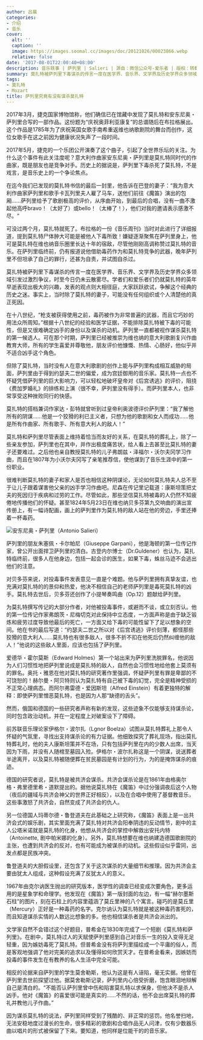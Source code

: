 ```yaml
---
author: 吕晨
categories:
- 介绍
- 音乐
cover:
  alt: ''
  caption: ''
  image: https://images.soomal.cc/images/doc/20121026/00023866.webp
  relative: false
date: '2017-08-01T22:00:40+08:00'
description: 音乐轶事 | 萨列里 | Salieri | 源自：微信公众号-爱乐者 | 版权：转载 |  平均/总评分：10.00/10
summary: 莫扎特被萨列里下毒谋杀的传言一度在医学界、音乐界、文学界及历史学界众多领域引发过激烈争议，时至今日仍未云散雾尽。学者们和爱乐者们仍就莫扎特的英年早逝表现出极大的兴趣，发表的观点则大相径庭，大家跃跃欲试，争解这个经典的历史之迷……
tags:
- 莫扎特
- Mozart
title: 萨列里究竟有没有谋杀莫扎特
---
```


2017年3月，捷克国家博物馆称，他们确信已在馆藏中发现了莫扎特和安东尼奥・萨列里合写的一部作品。这份题为“庆祝奥菲利亚康复”的总谱随后在布拉格展出。这个作品是1785年为了庆祝英国女歌手南希重返维也纳歌剧院的舞台而创作，这位女歌手在这之前因为健康状况失声了一段时间。

2017年5月，捷克的一个乐团公开演奏了这个曲子，引起了全世界乐坛的关注。为什么这个事件有此关注度呢？意大利作曲家安东尼奥・萨列里是莫扎特同时代的作曲家，既是朋友也是竞争对手。历史上的据说是，萨列里下毒杀死了莫扎特，不是戏言，是音乐史上的一个争论焦点。

在迄今我们已发现的莫扎特书信的最后一封里，他告诉在巴登的妻子：“我为意大利作曲家萨列里和歌手卡瓦列里夫人雇了马车，送他们前往《魔笛》演出的包厢……萨列里给予了歌剧极高的评价，从序曲开始，到最后的合唱，没有一曲不激起他高呼bravo！（太好了）或bello！（太棒了！），他们对我的邀请表示感激不尽。“

可没过两个月，莫扎特就死了。布拉格的一份《音乐周刊》当时对此进行了详细报道，提到莫扎特尸体肿大可能是被他人下毒所致！嫌疑逐渐聚焦在萨列里身上，他可是莫扎特在维也纳音乐圈里长达十年的宿敌，尽管他刚刚高调称赞过莫扎特的音乐。在萨列里临终前，仍有报道说他借助毒药作为和莫扎特竞争的武器，晚年萨列里不但坦承了自己的罪行，还甚为自责，并试图自杀过。

莫扎特被萨列里下毒谋杀的传言一度在医学界、音乐界、文学界及历史学界众多领域引发过激烈争议，时至今日仍未云散雾尽。学者们和爱乐者们仍就莫扎特的英年早逝表现出极大的兴趣，发表的观点则大相径庭，大家跃跃欲试，争解这个经典的历史之迷。事实上，当时除了莫扎特的妻子，可能没有任何组织或个人清楚他的真正死因。

在十八世纪，“枪支被获得使用之前，毒药被作为非常普遍的武器，而且它巧妙的用法众所周知。”根据十八世纪的经验和医学证据，不能排除莫扎特被下毒的可能性，但是又很难确定凶手的身份以及谋杀的动机。萨列里一直都被视作谋杀莫扎特的第一候选人。可在那个时期，萨列里已经被推崇为维也纳的意大利歌剧复兴作曲教育大师，所有的学生喜爱并尊敬他，朋友评价他慷慨、热情、心肠好，他似乎并不适合凶手这个角色。

但除了莫扎特，当时没有人在意大利歌剧的创作上能与萨列里构成相互威胁的局面，萨列里由于得到约瑟夫二世的偏爱，成为宫廷御用的音乐家。莫扎特一点也不怀疑凭借萨列里的巨大影响力，可以轻松地破坏皇帝对《后宫诱逃》的评价，阻挠《费加罗婚礼》的排练和上演（很不幸，萨列里没有得手）。而萨列里本人，也非常享受这种挫败同行的快感。

莫扎特的搭档兼词作家达・彭特就曾听到过皇帝利奥波德评价萨列里：“我了解他所有的阴谋……他是一个狡猾的利已主义者，只想为他的歌剧和女人而成功……他是所有作曲家、所有歌手、所有意大利人的敌人！”

莫扎特和萨列里尽管表面上维持着恰当而友好的关系，在莫扎特的葬礼上，除了一些亲友参加，萨列里也在其中，并作出极度痛苦状，给人看上去甚至比莫扎特的妻子还要难过。之后他也亲自教授莫扎特的儿子弗朗兹・泽福尔・沃尔夫冈学习作曲，而且在1807年为小沃尔夫冈写了亲笔推荐信，使他谋到了音乐生涯中的第一份职业。

很难判断莫扎特的妻子和家人是否也相信这种阴谋论，无论如何莫扎特夫人总不至于让儿子跟着谋害他父亲的凶手学习作曲吧。尼森在传记里记载道：康斯坦策把丈夫的死因归于疾病和过劳的工作。尽管如此，那些坚信莫扎特被毒的人仍然不知疲倦地传播他们的怀疑。甚至1824年5月23日在维也纳贝多芬第九交响曲的演出宣传册上，有一幅诗配画，画上的萨列里作为莫扎特的敌人站在他的旁边，手里还捧着一杯毒药。

![安东尼奥・萨列里（Antonio Salieri）](https://images.soomal.cc/images/doc/20170801/00069367.webp)





萨列里的朋友朱塞佩・卡尔帕尼（Giuseppe Garpani），他是海顿的第一位传记作家，曾公开出面捍卫萨列里的清白。古登内尔博士（Dr.Guldener）也认为，莫扎特临终前，很多人在他身边，包括一起会诊的医生，如果下毒，蛛丝马迹不会逃出他们的注意。

对贝多芬来说，对投毒事件发表意见一直是个难题。他与萨列里拥有真挚友谊，也充满对莫扎特的的景仰和热爱，他决不相信自己的老师萨列里是毒死莫扎特的凶手。莫扎特去世后，贝多芬还创作了小提琴奏鸣曲（Op.12）题献给萨列里。

为莫扎特撰写传记的大部分作者，对他被投毒事件，或避而不谈，或立刻否认。他的第一位传记作家弗朗茨・尼梅切克对此保持中立态度，一方面声称是由于缺乏锻炼和疲劳过度导致他最后的死亡，一方面又给下毒的可能性留下了足以想象的空间。他在书的最后写道：“约瑟夫二世之所以对《后宫诱逃》评价刻薄，都怪那些狡猾的意大利人……莫扎特也有很多敌人，很多不折不扣在他死后仍然纠缠他的敌人！”他说的这些敌人里面，应该也包括了萨列里。

爱德华・霍尔莫斯（Edward Holmes）第一个站出来为萨列里洗脱罪名，他说因为人们习惯性地把萨列里说成是莫扎特的敌人，自然也会习惯性地给他套上莫须有的罪名。奥托・雅恩在他对莫扎特的研究著作里强调，怀疑萨列里有罪是卑鄙的不可饶恕的！赫尔曼・阿贝特则认为莫扎特有自己被下毒的幻觉，完全是精神受损的不正常心理病态。而阿尔弗雷德・爱因斯坦（Alfred Einstein）有着更独特的解释：即使萨列里憎恶莫扎特，也是因为人那“缺德的舌头”。

然而，俄国和德国的一些研究者声称有新的发现，这些迹象不仅能够支持谋杀论，同时包含政治动机，并在一定程度上对破案设下了障碍。

前苏联音乐理论家伊格尔・波尔扎（Lgnor Boelza）试图从莫扎特葬礼上那令人怀疑的气氛里，寻找出支持谋杀论的有力证据。他细致探究了葬礼现场，指出莫扎特葬礼时，他的夫人康斯坦策并不在场，只有包括萨列里在内的少数人出席，当天因为下雨，并没有人随棺至墓园入殓。伊格尔・波尔扎称这是一个阴谋，说送葬者半途离开，以及莫扎特被随便葬在贫民墓园是有计划的行为，为的是掩饰谋杀的痕迹。

德国的研究者说，莫扎特是被共济会谋杀。共济会谋杀论是在1861年由格奥尔格・弗里德里希・道默提出的。据他说莫扎特在《魔笛》中过分强调夜后这个人物（夜后的疆域与共济会神父的世界正好相反），以及在合唱中使用了基督教音乐，这些事激怒了共济会，自然变成了共济会的仇人。

另一位德国人玛蒂尔德・鲁登道夫在此基础之上研究称，《魔笛》表面上是一出共济会式的娱乐剧，其实里面充满了莫扎特对共济会阳奉阴违的反动情节，剧中的主人公塔米诺就是莫扎特的化身，他想从共济会的掌控中解救出安托内特（Antoinette, 剧中帕米娜的化身）。另外，莫扎特想要在维也纳建造德国歌剧院的主张，也遭到共济会的反对，也有可能成为被谋杀的动机。这些假设似乎雷同，出发点都是民族冲突。

鲁登道夫的大胆假设里，还包含了关于这次谋杀的大量细节和推理。因为共济会主要由犹太人组成，这种假设充满了反犹太人的意义。

1967年由克尔讷医生抛出的研究版本，医学性的调查已经变成次要角色，更多运用的是星象学和命理学。他发现在《魔笛》第一版封面的左边，有一幅“赫尔墨斯石柱”的图片，刻在石柱上的内容里蕴涵了莫丘里神的八个寓言。碰巧的是莫丘里（Mercury）正好是一种毒药的名字。克尔讷认为莫扎特就是被这种毒药害死的，而且知道谋杀实情的人数远比想象的多。他也相信谋杀者是共济会派出的。

文学家自然不会错过这个好题目，普希金在1830年完成了一个短剧《莫扎特和萨列里》。在剧中，莫扎特过人的天赋使萨列里感到自己对音乐一生的投入变得无足轻重，因为嫉妨毒死了莫扎特。但普希金没有将萨列里描绘成一个平庸的俗人，而是客观地强调了他对完美的追求以及懂得如何欣赏天才。在普希金看来，因嫉妨而投毒的事件发生在有教养的名人生活中完全可能。

相反的论据来自萨列里的学生莫舍勒斯，他认为这是有人诬陷，毫无实据。他曾在萨列里去世前探望过他。据莫舍勒斯记录，萨列里内心倍受折磨，饱含眼泪地辩解自己是清白的。“不能否认萨列里曾中伤和陷害莫扎特以求保身，但他决不是杀人凶手。他对《魔笛》的喜爱很可能是真实的……不然的话，他不会出席莫扎特的葬礼并教他儿子作曲。”

因为谋杀莫扎特的说法，萨列里同样受到了残酷的、非正常的惩罚。他名誉扫地，无法安稳地度过漫长的生命，很多精彩的歌剧和合唱作品无人问津，仅有少数器乐曲以唱片的形式被保留了下来。要知道，他同样是位能干的的音乐家。